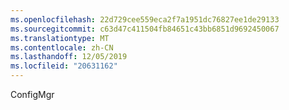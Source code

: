 ```yaml
---
ms.openlocfilehash: 22d729cee559eca2f7a1951dc76827ee1de29133
ms.sourcegitcommit: c63d47c411504fb84651c43bb6851d9692450067
ms.translationtype: MT
ms.contentlocale: zh-CN
ms.lasthandoff: 12/05/2019
ms.locfileid: "20631162"
---
```

<Token xmlns:xlink="http://www.w3.org/1999/xlink">ConfigMgr</Token>
